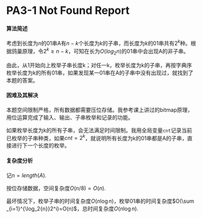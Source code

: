 # PA3-1 Not Found Report

#### 算法简述

考虑到长度为$n$的01串A有$n-k$个长度为$k$的子串，而长度为$k$的01串共有$2^k$种。根据鸽巢原理，令$2^k\ge n-k$，可知在长为$O(log_2 n)$的01串中会出现A的非子串。

由此，从1开始向上枚举子串长度k；对任一k，枚举长度为k的子串，再按字典序枚举长度为k的所有01串，如果发现某一01串在A的子串中没有出现过，就找到了本题的答案。

#### 困难及其解决

本题空间限制严格，所有数据都需要压位存储。我参考课上讲过的bitmap原理，用位运算完成了输入、输出、子串枚举和记录的功能。

如果枚举长度为k的所有子串，会无法满足时间限制。我用全局变量`cnt`记录当前已枚举的子串种类，如果$cnt= 2^k$，就说明所有长度为k的01串都是A的子串，直接进行下一个长度的枚举。

#### 复杂度分析

记$n=length(A)$.

按位存储数据，空间复杂度$O(n/8)=O(n)$.

最坏情况下，枚举子串的时间复杂度$O(n\log{n})$，枚举01串的时间复杂度$O(\sum _{i=1}^{\log_2{n}}2^i)=O(n)$，总时间复杂度$O(n\log n)$.